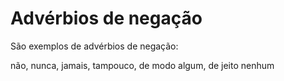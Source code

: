 # Advérbios de negação

São exemplos de advérbios de negação:&#x20;

não, nunca, jamais, tampouco, de modo algum, de jeito nenhum
